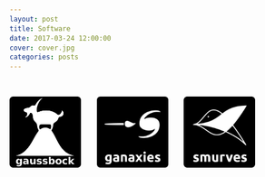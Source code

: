 ```yaml
---
layout: post
title: Software
date: 2017-03-24 12:00:00
cover: cover.jpg
categories: posts
---
```


<style type="text/css">
#img-link, #img-link img{
   text-decoration: none !important;
   border:0px !important;
   outline:none !important;
   border-width: 0px !important;
   outline-width:0px !important;
   border-bottom: none !important;
}
</style>

<br>


<a id="img-link">[<img src="/images/gaussbock_logo.png" width="25%">](http://benmoews.com/gaussbock.html)</a> &nbsp; &nbsp; &nbsp; <a id="img-link">[<img src="/images/ganaxies_logo.png" width="25%">](http://benmoews.com/ganaxies.html)</a> &nbsp; &nbsp; &nbsp; <a id="img-link">[<img src="/images/smurves_logo.png" width="25%">](http://benmoews.com/smurves.html)</a>

